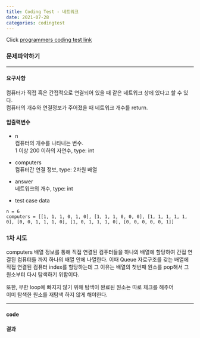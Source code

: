 ```yaml
---
title: Coding Test - 네트워크
date: 2021-07-28
categories: codingtest
---
```


Click [programmers coding test link](https://programmers.co.kr/learn/courses/30/parts/12421)

### 문제파악하기
___
#### 요구사항
컴퓨터가 직접 혹은 간접적으로 연결되어 있을 때 같은 네트워크 상에 있다고 할 수 있다.  
컴퓨터의 개수와 연결정보가 주어졌을 때 네트워크 개수를 return.  

#### 입출력변수
- n  
컴퓨터의 개수를 나타내는 변수.  
1 이상 200 이하의 자연수, type: int 

- computers  
컴퓨터간 연결 정보, type: 2차원 배열

- answer  
네트워크의 개수, type: int

- test case data  
```
n = 6
computers = [[1, 1, 1, 0, 1, 0], [1, 1, 1, 0, 0, 0], [1, 1, 1, 1, 1, 0], [0, 0, 1, 1, 1, 0], [1, 0, 1, 1, 1, 0], [0, 0, 0, 0, 0, 1]]
```
### 1차 시도
computers 배열 정보를 통해 직접 연결된 컴퓨터들을 하나의 배열에 할당하여 간접 연결된 컴퓨터들 까지 하나의 배열 안에 나열한다. 
이때 Queue 자료구조를 갖는 배열에 직접 연결된 컴퓨터 index를 할당하는데 그 이유는 
배열의 첫번째 원소를 pop해서 그 원소부터 다시 탐색하기 위함이다.  

또한, 무한 loop에 빠지지 않기 위해 탐색이 완료된 원소는 따로 체크를 해주어  
이미 탐색한 원소를 재탐색 하지 않게 해야한다. 
___
#### code

#### 결과
